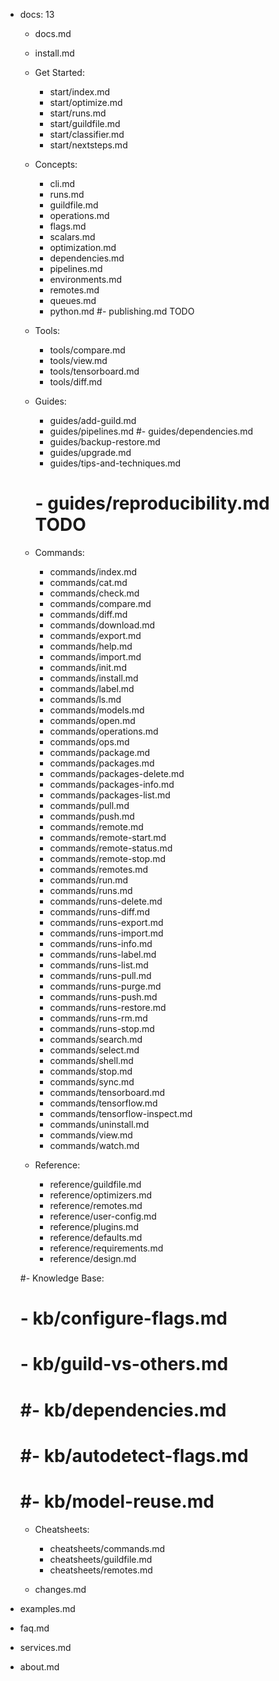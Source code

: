- docs:                                       13
    - docs.md
    - install.md

    - Get Started:
        - start/index.md
        - start/optimize.md
        - start/runs.md
        - start/guildfile.md
        - start/classifier.md
        - start/nextsteps.md

    - Concepts:
        - cli.md
        - runs.md
        - guildfile.md
        - operations.md
        - flags.md
        - scalars.md
        - optimization.md
        - dependencies.md
        - pipelines.md
        - environments.md
        - remotes.md
        - queues.md
        - python.md
        #- publishing.md TODO

    - Tools:
        - tools/compare.md
        - tools/view.md
        - tools/tensorboard.md
        - tools/diff.md

    - Guides:
        - guides/add-guild.md
        - guides/pipelines.md
        #- guides/dependencies.md
        - guides/backup-restore.md
        - guides/upgrade.md
        - guides/tips-and-techniques.md
        # - guides/reproducibility.md TODO

    - Commands:
        - commands/index.md
        - commands/cat.md
        - commands/check.md
        - commands/compare.md
        - commands/diff.md
        - commands/download.md
        - commands/export.md
        - commands/help.md
        - commands/import.md
        - commands/init.md
        - commands/install.md
        - commands/label.md
        - commands/ls.md
        - commands/models.md
        - commands/open.md
        - commands/operations.md
        - commands/ops.md
        - commands/package.md
        - commands/packages.md
        - commands/packages-delete.md
        - commands/packages-info.md
        - commands/packages-list.md
        - commands/pull.md
        - commands/push.md
        - commands/remote.md
        - commands/remote-start.md
        - commands/remote-status.md
        - commands/remote-stop.md
        - commands/remotes.md
        - commands/run.md
        - commands/runs.md
        - commands/runs-delete.md
        - commands/runs-diff.md
        - commands/runs-export.md
        - commands/runs-import.md
        - commands/runs-info.md
        - commands/runs-label.md
        - commands/runs-list.md
        - commands/runs-pull.md
        - commands/runs-purge.md
        - commands/runs-push.md
        - commands/runs-restore.md
        - commands/runs-rm.md
        - commands/runs-stop.md
        - commands/search.md
        - commands/select.md
        - commands/shell.md
        - commands/stop.md
        - commands/sync.md
        - commands/tensorboard.md
        - commands/tensorflow.md
        - commands/tensorflow-inspect.md
        - commands/uninstall.md
        - commands/view.md
        - commands/watch.md

    - Reference:
        - reference/guildfile.md
        - reference/optimizers.md
        - reference/remotes.md
        - reference/user-config.md
        - reference/plugins.md
        - reference/defaults.md
        - reference/requirements.md
        - reference/design.md

    #- Knowledge Base:
    #    - kb/configure-flags.md
    #    - kb/guild-vs-others.md
    #    #- kb/dependencies.md
    #    #- kb/autodetect-flags.md
    #    #- kb/model-reuse.md

    - Cheatsheets:
        - cheatsheets/commands.md
        - cheatsheets/guildfile.md
        - cheatsheets/remotes.md

    - changes.md

- examples.md
- faq.md
- services.md
- about.md
